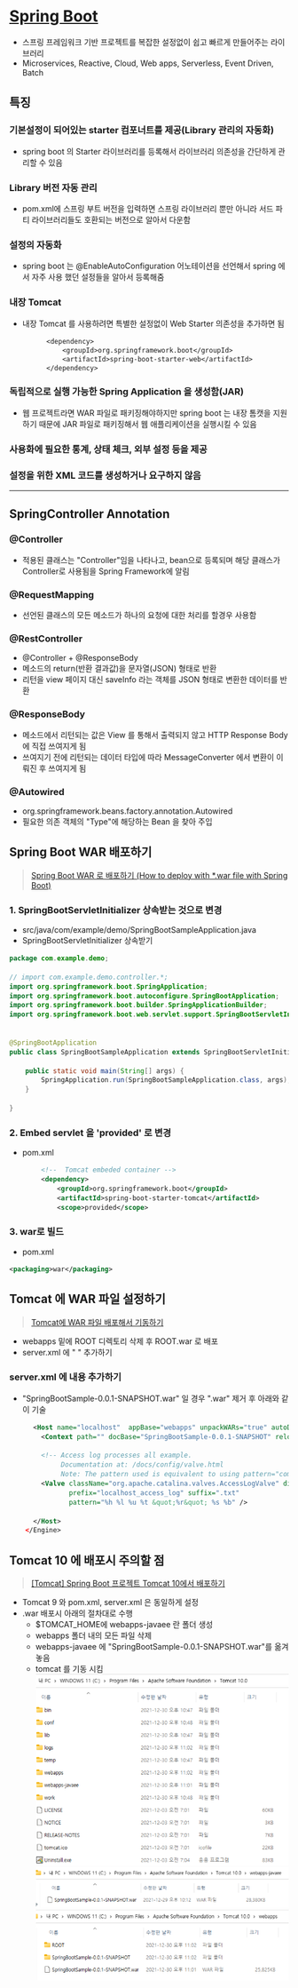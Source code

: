 # [Spring Boot](https://spring.io/)
- 스프링 프레임워크 기반 프로젝트를 복잡한 설정없이 쉽고 빠르게 만들어주는 라이브러리
- Microservices, Reactive, Cloud, Web apps, Serverless, Event Driven, Batch


## 특징
### 기본설정이 되어있는 starter 컴포너트를 제공(Library 관리의 자동화)
- spring boot 의 Starter 라이브러리를 등록해서 라이브러리 의존성을 간단하게 관리할 수 있음

### Library 버전 자동 관리
- pom.xml에 스프링 부트 버전을 입력하면 스프링 라이브러리 뿐만 아니라 서드 파티 라이브러리들도 호환되는 버전으로 알아서 다운함

### 설정의 자동화
- spring boot 는 @EnableAutoConfiguration 어노테이션을 선언해서 spring 에서 자주 사용 했던 설정들을 알아서 등록해줌

### 내장 Tomcat
- 내장 Tomcat 를 사용하려면 특별한 설정없이 Web Starter 의존성을 추가하면 됨
  ```
		<dependency>
			<groupId>org.springframework.boot</groupId>
			<artifactId>spring-boot-starter-web</artifactId>
		</dependency>
  ```

### 독립적으로 실행 가능한 Spring Application 을 생성함(JAR)
- 웹 프로젝트라면 WAR 파일로 패키징해야하지만 spring boot 는 내장 톰캣을 지원하기 때문에 JAR 파일로 패키징해서 웹 애플리케이션을 실행시킬 수 있음

### 사용화에 필요한 통계, 상태 체크, 외부 설정 등을 제공
### 설정을 위한 XML 코드를 생성하거나 요구하지 않음

---

## SpringController Annotation
### @Controller
- 적용된 클래스는 "Controller"임을 나타나고, bean으로 등록되며 해당 클래스가 Controller로 사용됨을 Spring Framework에 알림

### @RequestMapping
- 선언된 클래스의 모든 메소드가 하나의 요청에 대한 처리를 할경우 사용함

### @RestController
- @Controller + @ResponseBody 
- 메소드의 return(반환 결과값)을 문자열(JSON) 형태로 반환
- 리턴을 view 페이지 대신 saveInfo 라는 객체를 JSON 형태로 변환한 데이터를 반환

### @ResponseBody
- 메소드에서 리턴되는 값은 View 를 통해서 출력되지 않고 HTTP Response Body 에 직접 쓰여지게 됨
- 쓰여지기 전에 리턴되는 데이터 타입에 따라 MessageConverter 에서 변환이 이뤄진 후 쓰여지게 됨

### @Autowired
- org.springframework.beans.factory.annotation.Autowired
- 필요한 의존 객체의 "Type"에 해당하는 Bean 을 찾아 주입

## Spring Boot WAR 배포하기
> [Spring Boot WAR 로 배포하기 (How to deploy with *.war file with Spring Boot)](https://4urdev.tistory.com/84)

### 1. SpringBootServletInitializer 상속받는 것으로 변경
- src/java/com/example/demo/SpringBootSampleApplication.java
- SpringBootServletInitializer 상속받기
```java
package com.example.demo;

// import com.example.demo.controller.*;
import org.springframework.boot.SpringApplication;
import org.springframework.boot.autoconfigure.SpringBootApplication;
import org.springframework.boot.builder.SpringApplicationBuilder;
import org.springframework.boot.web.servlet.support.SpringBootServletInitializer;


@SpringBootApplication
public class SpringBootSampleApplication extends SpringBootServletInitializer {
	
	public static void main(String[] args) {
		SpringApplication.run(SpringBootSampleApplication.class, args);
	}

}
```
### 2. Embed servlet 을 'provided' 로 변경
- pom.xml
```xml
		<!--  Tomcat embeded container -->
		<dependency>
			<groupId>org.springframework.boot</groupId>
			<artifactId>spring-boot-starter-tomcat</artifactId>
			<scope>provided</scope>
```
### 3. war로 빌드
- pom.xml
```xml
<packaging>war</packaging>
```

## Tomcat 에 WAR 파일 설정하기
> [Tomcat에 WAR 파일 배포해서 기동하기](https://oingdaddy.tistory.com/344)
- webapps 밑에 ROOT 디렉토리 삭제 후 ROOT.war 로 배포
- server.xml 에 "<Context> " 추가하기
### server.xml 에 <Context> 내용 추가하기
- "SpringBootSample-0.0.1-SNAPSHOT.war" 일 경우 ".war" 제거 후 아래와 같이 기술
```xml
      <Host name="localhost"  appBase="webapps" unpackWARs="true" autoDeploy="true">
        <Context path="" docBase="SpringBootSample-0.0.1-SNAPSHOT" reloadable="false" />

        <!-- Access log processes all example.
             Documentation at: /docs/config/valve.html
             Note: The pattern used is equivalent to using pattern="common" -->
        <Valve className="org.apache.catalina.valves.AccessLogValve" directory="logs"
               prefix="localhost_access_log" suffix=".txt"
               pattern="%h %l %u %t &quot;%r&quot; %s %b" />

      </Host>
    </Engine>
```

## Tomcat 10 에 배포시 주의할 점
>[[Tomcat] Spring Boot 프로젝트 Tomcat 10에서 배포하기](https://adg0609.tistory.com/57?category=876826)

- Tomcat 9 와 pom.xml, server.xml 은 동일하게 설정
- .war 배포시 아래의 절차대로 수행
  - $TOMCAT_HOME에 webapps-javaee 란 폴더 생성
  - webapps 폴더 내의 모든 파일 삭제
  - webapps-javaee 에 "SpringBootSample-0.0.1-SNAPSHOT.war"를 옮겨 놓음
  - tomcat 를 기동 시킴
  ![tomcat10-directory.png](./img/tomcat10-directory.png)   
  ![tomcat10-directory-webapps-javaee.png](./img/tomcat10-directory-webapps-javaee.png)  
  ![tomcat10-directory-webapps.png](./img/tomcat10-directory-webapps.png)

